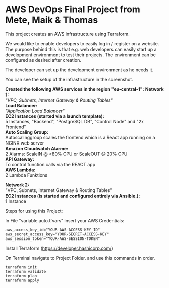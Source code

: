 # AWS DevOps Final Project from Mete, Maik & Thomas


This project creates an AWS infrastructure using Terraform. 

We would like to enable developers to easily log in / register on a website.
The purpose behind this is that e.g. web developers can easily start up a 
development environment to test their projects.
The environment can be configured as desired after creation.

The developer can set up the development environment as he needs it.

You can see the setup of the infrastructure in the screenshot.

**Created the following AWS services in the region "eu-central-1":**
**Network 1:** <br />
_"VPC, Subnets, Internet Gateway & Routing Tables"_<br />
**Load Balancer:** <br />
_"Application Load Balancer"_<br />
**EC2 Instances (started via a launch template):** <br />
5 Instances, "Backend", "PostgreSQL DB", "Control Node" and "2x Frontend"<br />
**Auto Scaling Group:** <br />
Autoscalinggroup scales the frontend which is a React app running on a NGINX web server<br />
**Amazon Cloudwatch Alarme:**<br />
2 Alarms: ScaleIN @ >80% CPU or ScaleOUT @ 20% CPU<br />
**API Gateway:**<br />
To control function calls via the REACT app<br />
**AWS Lambda:**<br />
2 Lambda Funktions<br />

**Network 2:**<br />
"VPC, Subnets, Internet Gateway & Routing Tables"<br />
**EC2 Instances (is started and configured entirely via Ansible.):**<br />
1 Instance<br />


Steps for using this Project:

In File "variable.auto.tfvars" insert your AWS Credentials:
```
aws_access_key_id="YOUR-AWS-ACCESS-KEY-ID"
aws_secret_access_key="YOUR-SECRET-ACCESS-KEY"
aws_session_token="YOUR-AWS-SESSION-TOKEN"
```
Install Terraform (https://developer.hashicorp.com/)

On Terminal navigate to Project Folder.
and use this commands in order.
```
terraform init
terraform validate
terraform plan
terraform apply
```
